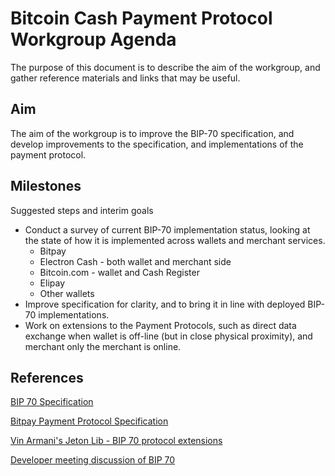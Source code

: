 Bitcoin Cash Payment Protocol Workgroup Agenda
==============================================

The purpose of this document is to describe the aim of the workgroup, and gather reference materials and links
that may be useful.

Aim
---

The aim of the workgroup is to improve the BIP-70 specification, and develop improvements to the specification,
and implementations of the payment protocol.

Milestones
----------
Suggested steps and interim goals
 - Conduct a survey of current BIP-70 implementation status, looking at the state of how it is implemented
   across wallets and merchant services.
   - Bitpay
   - Electron Cash - both wallet and merchant side
   - Bitcoin.com - wallet and Cash Register
   - Elipay
   - Other wallets
 - Improve specification for clarity, and to bring it in line with deployed BIP-70 implementations.
 - Work on extensions to the Payment Protocols, such as direct data exchange when wallet is off-line
   (but in close physical proximity), and merchant only the merchant is online.

References
----------

[BIP 70 Specification](https://github.com/bitcoin/bips/blob/master/bip-0070.mediawiki)

[Bitpay Payment Protocol Specification](https://bitpay.com/docs/payment-protocol)

[Vin Armani's Jeton Lib - BIP 70 protocol extensions](https://github.com/jeton-tech/payment-protocol-extensions)

[Developer meeting discussion of BIP 70](https://youtu.be/98Vg1HtTAec?t=1881)

